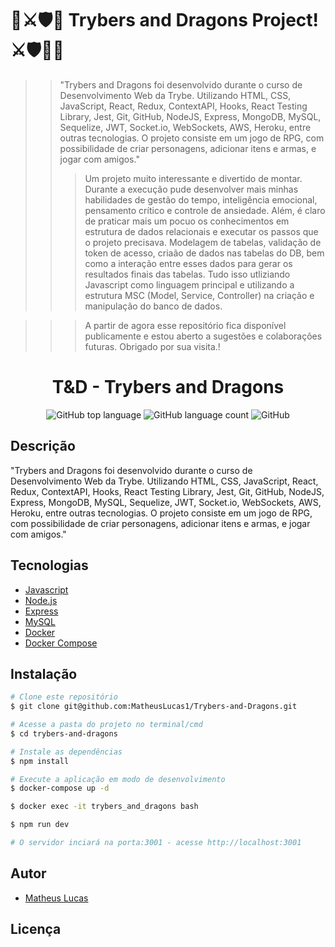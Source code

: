 # 🚀⚔️🛡️🐉 Trybers and Dragons Project! ⚔️🛡️🐉🚀

>> "Trybers and Dragons foi desenvolvido durante o curso de Desenvolvimento Web da Trybe. Utilizando HTML, CSS, JavaScript, React, Redux, ContextAPI, Hooks, React Testing Library, Jest, Git, GitHub, NodeJS, Express, MongoDB, MySQL, Sequelize, JWT, Socket.io, WebSockets, AWS, Heroku, entre outras tecnologias. O projeto consiste em um jogo de RPG, com possibilidade de criar personagens, adicionar itens e armas, e jogar com amigos."
>>> Um projeto muito interessante e divertido de montar. Durante a execução pude desenvolver mais minhas habilidades de gestão do tempo, inteligência emocional, pensamento crítico e controle de ansiedade.
>>> Além, é claro de praticar mais um pocuo os conhecimentos em estrutura de dados relacionais e executar os passos que o projeto precisava. Modelagem de tabelas, validação de token de acesso, criaão de dados nas tabelas do DB, bem como a interação entre esses dados para gerar os resultados finais das tabelas. Tudo isso utliziando Javascript como linguagem principal e utilizando a estrutura MSC (Model, Service, Controller) na criação e manipulação do banco de dados.


>>> A partir de agora esse repositório fica disponível publicamente e estou aberto a sugestões e colaborações futuras.
Obrigado por sua visita.!

<div align="center">
<!--   <img alt="TFC!" src="imgs/5ca10a0410f76.png" width="250px"> -->
  <h1>T&D - Trybers and Dragons</h1>
  <p>
    <img alt="GitHub top language" src="https://img.shields.io/github/languages/top/rcamarano/trybers-and-dragons?color=blueviolet">
    <img alt="GitHub language count" src="https://img.shields.io/github/languages/count/rcamarano/trybers-and-dragons?color=blueviolet">
    <img alt="GitHub" src="https://img.shields.io/github/license/rcamarano/trybers-and-dragons?color=blueviolet">
  </p>
</div>

## Descrição

"Trybers and Dragons foi desenvolvido durante o curso de Desenvolvimento Web da Trybe. Utilizando HTML, CSS, JavaScript, React, Redux, ContextAPI, Hooks, React Testing Library, Jest, Git, GitHub, NodeJS, Express, MongoDB, MySQL, Sequelize, JWT, Socket.io, WebSockets, AWS, Heroku, entre outras tecnologias. O projeto consiste em um jogo de RPG, com possibilidade de criar personagens, adicionar itens e armas, e jogar com amigos."

## Tecnologias

- [Javascript](https://developer.mozilla.org/en-US/docs/Web/JavaScript)
- [Node.js](https://nodejs.org/en/)
- [Express](https://expressjs.com/pt-br/)
- [MySQL](https://www.mysql.com/)
- [Docker](https://www.docker.com/)
- [Docker Compose](https://docs.docker.com/compose/)

## Instalação

```bash
# Clone este repositório
$ git clone git@github.com:MatheusLucas1/Trybers-and-Dragons.git

# Acesse a pasta do projeto no terminal/cmd
$ cd trybers-and-dragons

# Instale as dependências
$ npm install

# Execute a aplicação em modo de desenvolvimento
$ docker-compose up -d

$ docker exec -it trybers_and_dragons bash

$ npm run dev

# O servidor inciará na porta:3001 - acesse http://localhost:3001
```


## Autor

- [Matheus Lucas](https://github.com/MatheusLucas1)

## Licença
